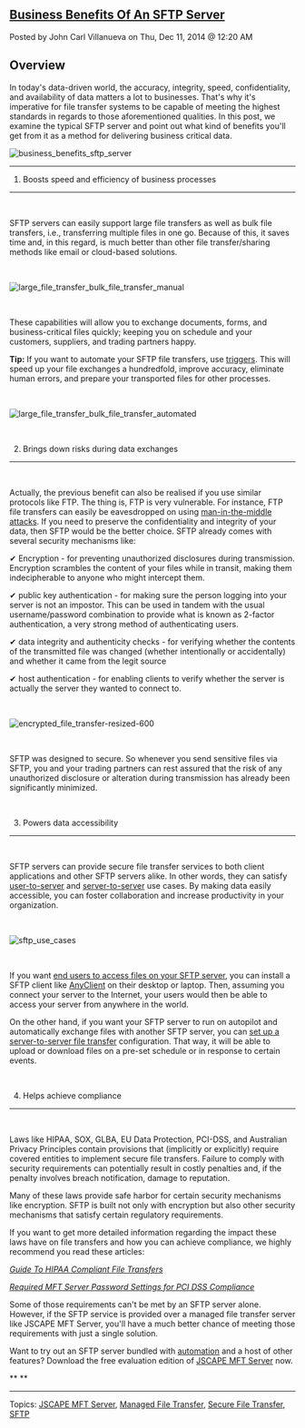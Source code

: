 [Business Benefits Of An SFTP Server](//www.jscape.com/blog/benefits-of-an-sftp-server)
---------------------------------------------------------------------------------------

Posted by John Carl Villanueva on Thu, Dec 11, 2014 @ 12:20 AM

Overview
--------

In today's data-driven world, the accuracy, integrity, speed, confidentiality, and availability of data matters a lot to businesses. That's why it's imperative for file transfer systems to be capable of meeting the highest standards in regards to those aforementioned qualities. In this post, we examine the typical SFTP server and point out what kind of benefits you'll get from it as a method for delivering business critical data.

![business\_benefits\_sftp\_server](https://www.jscape.com/hubfs/images/business_benefits_sftp_server.png?t=1515128832415)

* * * * *

1. Boosts speed and efficiency of business processes
----------------------------------------------------

 

SFTP servers can easily support large file transfers as well as bulk file transfers, i.e., transferring multiple files in one go. Because of this, it saves time and, in this regard, is much better than other file transfer/sharing methods like email or cloud-based solutions. 

 

![large\_file\_transfer\_bulk\_file\_transfer\_manual](https://www.jscape.com/hs-fs/hub/26878/file-2212924629-png/images/large_file_transfer_bulk_file_transfer_manual.png?t=1515128832415)

 

These capabilities will allow you to exchange documents, forms, and business-critical files quickly; keeping you on schedule and your customers, suppliers, and trading partners happy.

**Tip:** If you want to automate your SFTP file transfers, use [triggers](//www.jscape.com/blog/topic/triggers). This will speed up your file exchanges a hundredfold, improve accuracy, eliminate human errors, and prepare your transported files for other processes.

 

![large\_file\_transfer\_bulk\_file\_transfer\_automated](https://www.jscape.com/hs-fs/hub/26878/file-2208608953-png/images/large_file_transfer_bulk_file_transfer_automated.png?t=1515128832415)

 

2. Brings down risks during data exchanges
------------------------------------------

 

Actually, the previous benefit can also be realised if you use similar protocols like FTP. The thing is, FTP is very vulnerable. For instance, FTP file transfers can easily be eavesdropped on using [man-in-the-middle attacks](//www.jscape.com/blog/bid/91906/Countering-Packet-Sniffers-Using-Encrypted-FTP). If you need to preserve the confidentiality and integrity of your data, then SFTP would be the better choice. SFTP already comes with several security mechanisms like:

✔ Encryption - for preventing unauthorized disclosures during transmission. Encryption scrambles the content of your files while in transit, making them indecipherable to anyone who might intercept them.

✔ public key authentication - for making sure the person logging into your server is not an impostor. This can be used in tandem with the usual username/password combination to provide what is known as 2-factor authentication, a very strong method of authenticating users.

✔ data integrity and authenticity checks - for verifying whether the contents of the transmitted file was changed (whether intentionally or accidentally) and whether it came from the legit source

✔ host authentication - for enabling clients to verify whether the server is actually the server they wanted to connect to.

 

![encrypted\_file\_transfer-resized-600](https://www.jscape.com/hs-fs/hub/26878/file-13610789-png/images/encrypted_file_transfer-resized-600.png?t=1515128832415)

 

SFTP was designed to secure. So whenever you send sensitive files via SFTP, you and your trading partners can rest assured that the risk of any unauthorized disclosure or alteration during transmission has already been significantly minimized. 

 

3. Powers data accessibility
----------------------------

 

SFTP servers can provide secure file transfer services to both client applications and other SFTP servers alike. In other words, they can satisfy [user-to-server](//www.jscape.com/blog/bid/99999/Exploring-Use-Cases-for-Managed-File-Transfer) and [server-to-server](//www.jscape.com/blog/bid/101697/You-Know-It-s-Time-To-Implement-Server-To-Server-File-Transfer-When) use cases. By making data easily accessible, you can foster collaboration and increase productivity in your organization. 

 

![sftp\_use\_cases](https://www.jscape.com/hs-fs/hub/26878/file-2213545282-png/images/sftp_use_cases.png?t=1515128832415)

 

If you want [end users to access files on your SFTP server](//www.jscape.com/blog/bid/103831/How-to-Use-an-SFTP-Client), you can install a SFTP client like [AnyClient](//www.jscape.com/products/file-transfer-clients/anyclient) on their desktop or laptop. Then, assuming you connect your server to the Internet, your users would then be able to access your server from anywhere in the world.

On the other hand, if you want your SFTP server to run on autopilot and automatically exchange files with another SFTP server, you can [set up a server-to-server file transfer](//www.jscape.com/blog/bid/101950/How-To-Set-Up-a-Server-To-Server-File-Transfer) configuration. That way, it will be able to upload or download files on a pre-set schedule or in response to certain events. 

 

4. Helps achieve compliance 
----------------------------

 

Laws like HIPAA, SOX, GLBA, EU Data Protection, PCI-DSS, and Australian Privacy Principles contain provisions that (implicitly or explicitly) require covered entities to implement secure file transfers. Failure to comply with security requirements can potentially result in costly penalties and, if the penalty involves breach notification, damage to reputation.

Many of these laws provide safe harbor for certain security mechanisms like encryption. SFTP is built not only with encryption but also other security mechanisms that satisfy certain regulatory requirements.

If you want to get more detailed information regarding the impact these laws have on file transfers and how you can achieve compliance, we highly recommend you read these articles:

*[Guide To HIPAA Compliant File Transfers](//www.jscape.com/blog/bid/75489/Guide-to-HIPAA-Compliant-File-Transfers-Part-1)*

*[Required MFT Server Password Settings for PCI DSS Compliance](//www.jscape.com/blog/bid/84215/Required-MFT-Server-Password-Settings-for-PCI-DSS-Compliance-Part-1)*

Some of those requirements can't be met by an SFTP server alone. However, if the SFTP service is provided over a managed file transfer server like JSCAPE MFT Server, you'll have a much better chance of meeting those requirements with just a single solution.

Want to try out an SFTP server bundled with [automation](//www.jscape.com/solutions/automated-file-transfer) and a host of other features? Download the free evaluation edition of [JSCAPE MFT Server](//www.jscape.com/products/file-transfer-servers/jscape-mft-server) now.

** **

* * * * *

Topics: [JSCAPE MFT Server](//www.jscape.com/blog/topic/jscape-mft-server), [Managed File Transfer](//www.jscape.com/blog/topic/managed-file-transfer), [Secure File Transfer](//www.jscape.com/blog/topic/secure-file-transfer), [SFTP](//www.jscape.com/blog/topic/sftp)
